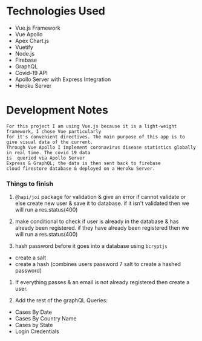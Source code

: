 # Technologies Used
* Vue.js Framework
* Vue Apollo
* Apex Chart.js
* Vuetify 
* Node.js
* Firebase
* GraphQL 
* Covid-19 API
* Apollo Server with Express Integration
* Heroku Server

# Development Notes
    For this project I am using Vue.js because it is a light-weight framework, I chose Vue particularly
    for it's convenient directives. The main purpose of this app is to give visual data of the current. 
    Through Vue Apollo I implement coronavirus disease statistics globally in real time. The covid 19 data 
    is  queried via Apollo Server 
    Express & GraphQL; the data is then sent back to firebase 
    cloud firestore database & deployed on a Heroku Server.


### Things to finish 

1. `@hapi/joi` package for validation & give an error if cannot validate or else create new user & save it to database. if it isn't validated then we will run a res.status(400) 

1. make conditional to check if user is already in the database & has already been registered.
if they have already been registered then we will run a res.status(400) 

1. hash password before it goes into a database using `bcryptjs`

* create a salt
* create a hash (combines users password 7 salt to create a hashed password)

1. If everything passes & an email is not already registered then create a user.

1. Add the rest of the graphQL Queries:
* Cases By Date
* Cases By Country Name
* Cases by State
* Login Credentials